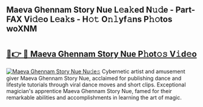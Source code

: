 ## Maeva Ghennam Story Nue L𝚎a𝚔ed N𝚞𝚍e - Part-FAX Vi𝚍𝚎o L𝚎a𝚔s - H𝚘𝚝 O𝚗𝚕yf𝚊ns P𝚑𝚘tos woXNM

# <h2><a href="http://kf319h.oniu.top/?m=Maeva+Ghennam+Story+Nue">🔗👉 🔴 Maeva Ghennam Story Nue P𝚑ot𝚘𝚜 V𝚒d𝚎o</a></h2>

[![Maeva Ghennam Story Nue Nu𝚍e𝚜](https://i.imgur.com/0qMVB7G.gif)](http://kf319h.oniu.top/?m=Maeva+Ghennam+Story+Nue)
Cybernetic artist and amusement giver Maeva Ghennam Story Nue, acclaimed for publishing dance and lifestyle tutorials through viral dance moves and short clips. Exceptional magician's apprentice Maeva Ghennam Story Nue, famed for their remarkable abilities and accomplishments in learning the art of magic.  
